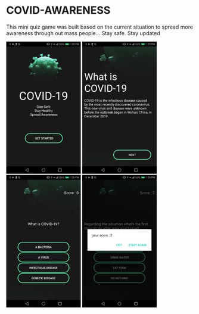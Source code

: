 # COVID-AWARENESS

This mini quiz game was built based on the current situation to spread more awareness through out mass people... Stay safe. Stay updated


<img src = "images/ss1.png" width=200> <img src = "images/ss3.png" width=200> <img src = "images/ss4.png" width=200> <img src = "images/ss5.png" width=200>
